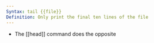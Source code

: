 ```yaml
---
Syntax: tail {{file}}
Definition: Only print the final ten lines of the file
---
```

+ The [[head]] command does the opposite
